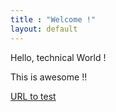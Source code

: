 ```yaml
---
title : "Welcome !"
layout: default
---
```


Hello, technical World !

This is awesome !!


[URL to test](/jekyll/update/2019/11/08/welcome-to-jekyll.html)



